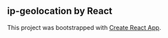 ## ip-geolocation by React

This project was bootstrapped with [Create React App](https://github.com/facebook/create-react-app).
